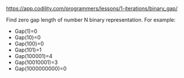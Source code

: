 https://app.codility.com/programmers/lessons/1-iterations/binary_gap/

Find zero gap length of number N binary representation. For example:

- Gap(1)=0
- Gap(10)=0
- Gap(100)=0
- Gap(101)=1
- Gap(100001)=4
- Gap(10010001)=3
- Gap(1000000000)=0